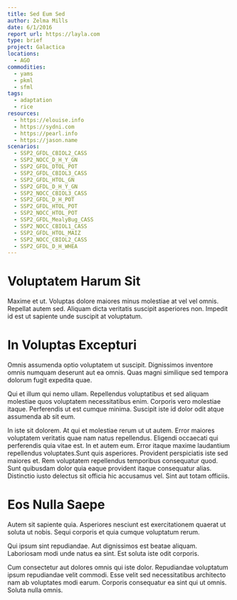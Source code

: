 ```yaml
---
title: Sed Eum Sed
author: Zelma Mills
date: 6/1/2016
report url: https://layla.com
type: brief
project: Galactica
locations:
  - AGO
commodities:
  - yams
  - pkml
  - sfml
tags:
  - adaptation
  - rice
resources:
  - https://elouise.info
  - https://sydni.com
  - https://pearl.info
  - https://jason.name
scenarios:
  - SSP2_GFDL_CBIOL2_CASS
  - SSP2_NOCC_D_H_Y_GN
  - SSP2_GFDL_DTOL_POT
  - SSP2_GFDL_CBIOL3_CASS
  - SSP2_GFDL_HTOL_GN
  - SSP2_GFDL_D_H_Y_GN
  - SSP2_NOCC_CBIOL3_CASS
  - SSP2_GFDL_D_H_POT
  - SSP2_GFDL_HTOL_POT
  - SSP2_NOCC_HTOL_POT
  - SSP2_GFDL_MealyBug_CASS
  - SSP2_NOCC_CBIOL1_CASS
  - SSP2_GFDL_HTOL_MAIZ
  - SSP2_NOCC_CBIOL2_CASS
  - SSP2_GFDL_D_H_WHEA
---
```

# Voluptatem Harum Sit
Maxime et ut. Voluptas dolore maiores minus molestiae at vel vel omnis. Repellat autem sed. Aliquam dicta veritatis suscipit asperiores non. Impedit id est ut sapiente unde suscipit at voluptatum.

# In Voluptas Excepturi
Omnis assumenda optio voluptatem ut suscipit. Dignissimos inventore omnis numquam deserunt aut ea omnis. Quas magni similique sed tempora dolorum fugit expedita quae.
 Qui et illum qui nemo ullam. Repellendus voluptatibus et sed aliquam molestiae quos voluptatem necessitatibus enim. Corporis vero molestiae itaque. Perferendis ut est cumque minima. Suscipit iste id dolor odit atque assumenda ab sit eum.
 In iste sit dolorem. At qui et molestiae rerum ut ut autem. Error maiores voluptatem veritatis quae nam natus repellendus. Eligendi occaecati qui perferendis quia vitae est. In et autem eum. Error itaque maxime laudantium repellendus voluptates.Sunt quis asperiores. Provident perspiciatis iste sed maiores et. Rem voluptatem repellendus temporibus consequatur quod. Sunt quibusdam dolor quia eaque provident itaque consequatur alias. Distinctio iusto delectus sit officia hic accusamus vel. Sint aut totam officiis.

# Eos Nulla Saepe
Autem sit sapiente quia. Asperiores nesciunt est exercitationem quaerat ut soluta ut nobis. Sequi corporis et quia cumque voluptatum rerum.
 Qui ipsum sint repudiandae. Aut dignissimos est beatae aliquam. Laboriosam modi unde natus ea sint. Est soluta iste odit corporis.
 Cum consectetur aut dolores omnis qui iste dolor. Repudiandae voluptatum ipsum repudiandae velit commodi. Esse velit sed necessitatibus architecto nam ab voluptates modi earum. Corporis consequatur ea sint qui ut omnis. Soluta nulla omnis.
